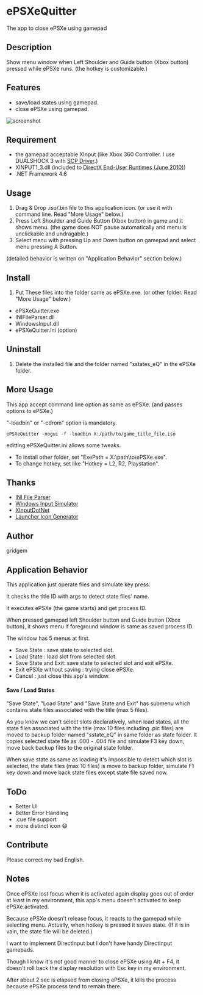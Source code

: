 # ePSXeQuitter

The app to close ePSXe using gamepad

## Description

Show menu window when Left Shoulder and Guide button (Xbox button) pressed while ePSXe runs. (the hotkey is customizable.)

## Features

- save/load states using gamepad.
- close ePSXe using gamepad.

![screenshot](https://github.com/gridgem/ePSXeQuitter/wiki/ePSXeQuitter_0_1_0.gif "screenshot")

## Requirement

- the gamepad acceptable XInput (like Xbox 360 Controller. I use DUALSHOCK 3 with [SCP Driver](http://forums.pcsx2.net/Thread-XInput-Wrapper-for-DS3-and-Play-com-USB-Dual-DS2-Controller).)
- XINPUT1_3.dll (included to [DirectX End-User Runtimes (June 2010)](https://www.microsoft.com/en-us/download/details.aspx?id=8109))
- .NET Framework 4.6

## Usage

1. Drag & Drop .iso/.bin file to this application icon. (or use it with command line. Read "More Usage" below.)
2. Press Left Shoulder and Guide Button (Xbox button) in game and it shows menu. (the game does NOT pause automatically and menu is unclickable and undragable.)
3. Select menu with pressing Up and Down button on gamepad and select menu pressing A Button.

(detailed behavior is written on "Application Behavior" section below.)

## Install

1. Put These files into the folder same as ePSXe.exe. (or other folder. Read "More Usage" below.)
- ePSXeQuitter.exe
- INIFileParser.dll
- WindowsInput.dll
- ePSXeQuitter.ini (option)

## Uninstall

1. Delete the installed file and the folder named "sstates_eQ" in the ePSXe folder.

## More Usage

This app accept command line option as same as ePSXe. (and passes options to ePSXe.)

"-loadbin" or "-cdrom" option is mandatory.

```
ePSXeQuitter -nogui -f -loadbin X:/path/to/game_title_file.iso
```

editting ePSXeQuitter.ini allows some tweaks.

- To install other folder, set "ExePath = X:\path\to\ePSXe.exe".
- To change hotkey, set like "Hotkey = L2, R2, Playstation".

## Thanks

- [INI File Parser](https://github.com/rickyah/ini-parser)
- [Windows Input Simulator](https://github.com/michaelnoonan/inputsimulator)
- [XInputDotNet](https://github.com/speps/XInputDotNet)
- [Launcher Icon Generator](https://romannurik.github.io/AndroidAssetStudio/icons-launcher.html)

## Author

gridgem

## Application Behavior

This application just operate files and simulate key press.

It checks the title ID with args to detect state files' name.

it executes ePSXe (the game starts) and get process ID.
 
When pressed gamepad left Shoulder button and Guide button (Xbox button), it shows menu if foreground window is same as saved process ID.

The window has 5 menus at first.

- Save State : save state to selected slot. 
- Load State : load slot from selected slot. 
- Save State and Exit: save state to selected slot and exit ePSXe. 
- Exit ePSXe without saving : trying close ePSXe.
- Cancel : just close this app's window.

#### Save / Load States

"Save State", "Load State" and "Save State and Exit" has submenu which contains state files associated with the title (max 5 files).

As you know we can't select slots declaratively, when load states, all the state files associated with the title (max 10 files including .pic files) are moved to backup folder named "sstate_eQ" in same folder as state folder. It copies selected state file as .000 - .004 file and simulate F3 key down, move back backup files to the original state folder.

When save state as same as loading it's impossible to detect which slot is selected, the state files (max 10 files) is move to backup folder, simulate F1 key down and move back state files except state file saved now.

## ToDo

- Better UI
- Better Error Handling
- .cue file support
- more distinct icon :smile:

## Contribute

Please correct my bad English.

## Notes

Once ePSXe lost focus when it is activated again display goes out of order at least in my environment, this app's menu doesn't activated to keep ePSXe activated.

Because ePSXe doesn't release focus, it reacts to the gamepad while selecting menu. Actually, when hotkey is pressed it saves state. (If it is in vain, the state file will be deleted.)

I want to implement DirectInput but I don't have handy DirectInput gamepads.

Though I know it's not good manner to close ePSXe using Alt + F4, it doesn't roll back the display resolution with Esc key in my environment.

After about 2 sec is elapsed from closing ePSXe, it kills the process because ePSXe process tend to remain there.

